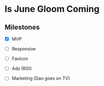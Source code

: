 # Is June Gloom Coming

## Milestones

- [X] MVP
- [ ] Responsive
- [ ] Favicon
- [ ] Ads (ROI)
- [ ] Marketing (Dan goes on TV)


